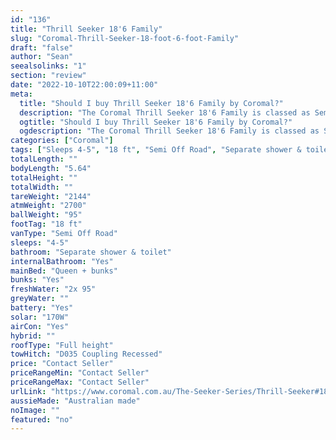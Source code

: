 ```yaml
---
id: "136"
title: "Thrill Seeker 18'6 Family"
slug: "Coromal-Thrill-Seeker-18-foot-6-foot-Family"
draft: "false"
author: "Sean"
seealsolinks: "1"
section: "review"
date: "2022-10-10T22:00:09+11:00"
meta:
  title: "Should I buy Thrill Seeker 18'6 Family by Coromal?"
  description: "The Coromal Thrill Seeker 18'6 Family is classed as Semi Off Road, and sleeps 4-5 people. It is Australian made and comes in at 18 ft. It generally has Separate shower & toilet."
  ogtitle: "Should I buy Thrill Seeker 18'6 Family by Coromal?"
  ogdescription: "The Coromal Thrill Seeker 18'6 Family is classed as Semi Off Road, and sleeps 4-5 people. It is Australian made and comes in at 18 ft. It generally has Separate shower & toilet."
categories: ["Coromal"]
tags: ["Sleeps 4-5", "18 ft", "Semi Off Road", "Separate shower & toilet", "Full height", "Price Unknown", "Australian made"]
totalLength: ""
bodyLength: "5.64"
totalHeight: ""
totalWidth: ""
tareWeight: "2144"
atmWeight: "2700"
ballWeight: "95"
footTag: "18 ft"
vanType: "Semi Off Road"
sleeps: "4-5"
bathroom: "Separate shower & toilet"
internalBathroom: "Yes"
mainBed: "Queen + bunks"
bunks: "Yes"
freshWater: "2x 95"
greyWater: ""
battery: "Yes"
solar: "170W"
airCon: "Yes"
hybrid: ""
roofType: "Full height"
towHitch: "D035 Coupling Recessed"
price: "Contact Seller"
priceRangeMin: "Contact Seller"
priceRangeMax: "Contact Seller"
urlLink: "https://www.coromal.com.au/The-Seeker-Series/Thrill-Seeker#18-6-family-170"
aussieMade: "Australian made"
noImage: ""
featured: "no"
---
```

